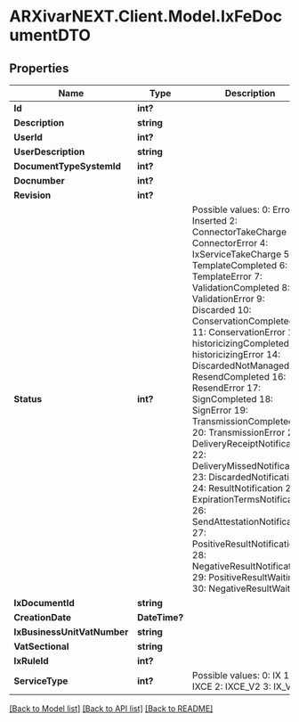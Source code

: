 # ARXivarNEXT.Client.Model.IxFeDocumentDTO
## Properties

Name | Type | Description | Notes
------------ | ------------- | ------------- | -------------
**Id** | **int?** |  | [optional] 
**Description** | **string** |  | [optional] 
**UserId** | **int?** |  | [optional] 
**UserDescription** | **string** |  | [optional] 
**DocumentTypeSystemId** | **int?** |  | [optional] 
**Docnumber** | **int?** |  | [optional] 
**Revision** | **int?** |  | [optional] 
**Status** | **int?** | Possible values:  0: Error  1: Inserted  2: ConnectorTakeCharge  3: ConnectorError  4: IxServiceTakeCharge  5: TemplateCompleted  6: TemplateError  7: ValidationCompleted  8: ValidationError  9: Discarded  10: ConservationCompleted  11: ConservationError  12: historicizingCompleted  13: historicizingError  14: DiscardedNotManaged  15: ResendCompleted  16: ResendError  17: SignCompleted  18: SignError  19: TransmissionCompleted  20: TransmissionError  21: DeliveryReceiptNotification  22: DeliveryMissedNotification  23: DiscardedNotification  24: ResultNotification  25: ExpirationTermsNotification  26: SendAttestationNotification  27: PositiveResultNotification  28: NegativeResultNotification  29: PositiveResultWaiting  30: NegativeResultWaiting  | [optional] 
**IxDocumentId** | **string** |  | [optional] 
**CreationDate** | **DateTime?** |  | [optional] 
**IxBusinessUnitVatNumber** | **string** |  | [optional] 
**VatSectional** | **string** |  | [optional] 
**IxRuleId** | **int?** |  | [optional] 
**ServiceType** | **int?** | Possible values:  0: IX  1: IXCE  2: IXCE_V2  3: IX_V2  | [optional] 

[[Back to Model list]](../README.md#documentation-for-models) [[Back to API list]](../README.md#documentation-for-api-endpoints) [[Back to README]](../README.md)

